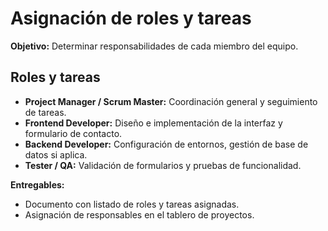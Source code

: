 # Asignación de roles y tareas

**Objetivo:** Determinar responsabilidades de cada miembro del equipo.

## Roles y tareas
- **Project Manager / Scrum Master:** Coordinación general y seguimiento de tareas.
- **Frontend Developer:** Diseño e implementación de la interfaz y formulario de contacto.
- **Backend Developer:** Configuración de entornos, gestión de base de datos si aplica.
- **Tester / QA:** Validación de formularios y pruebas de funcionalidad.

**Entregables:**
- Documento con listado de roles y tareas asignadas.
- Asignación de responsables en el tablero de proyectos.
